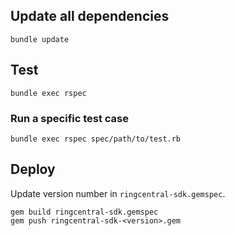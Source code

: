 ## Update all dependencies

```
bundle update
```


## Test

```
bundle exec rspec
```


### Run a specific test case

```
bundle exec rspec spec/path/to/test.rb
```


## Deploy

Update version number in `ringcentral-sdk.gemspec`.

```
gem build ringcentral-sdk.gemspec
gem push ringcentral-sdk-<version>.gem
```
